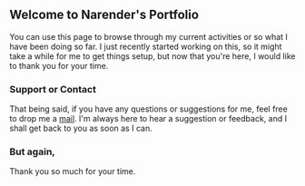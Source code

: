 ## Welcome to Narender's Portfolio

You can use this page to browse through my current activities or so what I have been doing so far. I just recently started working on this, so it might take a while for me to get things setup, but now that you're here, I would like to thank you for your time.

### Support or Contact

That being said, if you have any questions or suggestions for me, feel free to drop me a [mail](mailto:narender@unix.net). I'm always here to hear a suggestion or feedback, and I shall get back to you as soon as I can.


### But again,
Thank you so much for your time.
